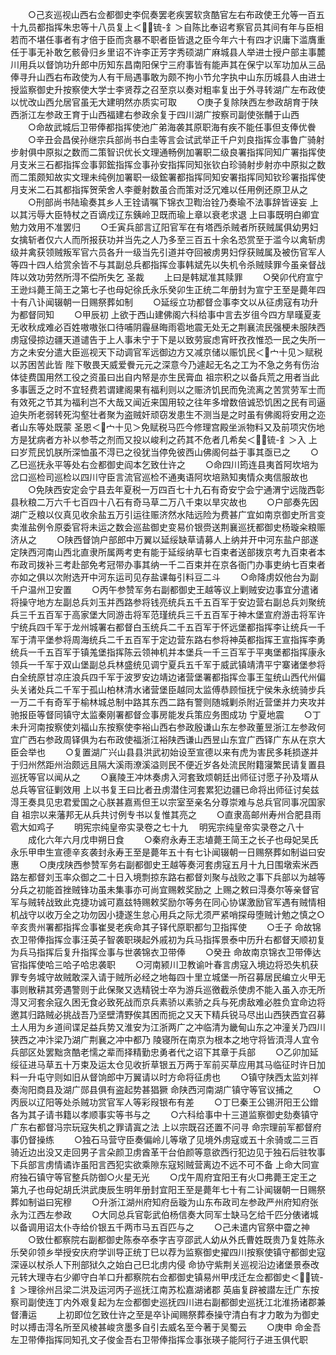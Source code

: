 <!-- { "loadSidebar": true } -->
　　○己亥巡视山西右佥都御史李侃奏罢老疾罢软贪酷官左右布政使王允等一百五十九员都指挥朱忠等十八员复上＜锍-釒＞自陈比奉诏考察官员其间有年与臣相若而不堪任事者有才倍于臣而贪暴不职者臣皆退之臣今年六十有四才识庸下滥膺重任于事无补敢乞骸骨归乡里诏不许李正芳字秀硕湖广麻城县人举进士授户部主事麓川用兵以督饷功升郎中历知东昌南阳保宁三府事皆有能声其在保宁以军功加从三品俸寻升山西右布政使为人有干局遇事敢为颇不拘小节允字执中山东历城县人由进士授监察御史升按察使大学士李贤荐之召至京以奏对粗率复出于外寻转湖广左布政使以忧改山西允居官虽无大建明然亦质实可取
　　○庚子复除陕西左参政胡育于陕西浙江左参政王育于山西福建右参政余复于四川湖广按察司副使张黼于山西
　　○命故武城后卫带俸都指挥使池广弟海袭其原职海有疾不能任事但支俸优餋
　　○辛丑会昌侯孙继宗兵部尚书白圭等言会试武举正千户刘良指挥佥事鲁广骑射步射俱中原拟之数而二策智识优长文理通畅例加署职二级良署指挥同知广署指挥使月支米三石都指挥佥事郭鋐指挥佥事孙安指挥同知张钦白珍骑射步射亦中原拟之数而二策颇知故实文理未纯例加署职一级鋐署都指挥同知安署指挥同知钦珍署指挥使月支米二石其都指挥贺荣舍人李夔射数虽合而策对泛冗难以任用例还原卫从之
　　○刑部尚书陆瑜奏其乡人王铨请嘱下锦衣卫鞫治铨乃奏瑜不法事辞皆诬妄  上以其污辱大臣特杖之百谪戍辽东銕岭卫既而瑜上章以衰老求退  上曰事既明白卿宜勉力效用不准罢归
　　○壬寅兵部言辽阳官军在有塔西杀贼者所获贼属俱幼男妇女擒斩者仅六人而所报获功并当先之人乃多至三百五十余名恐赏至于滥今以禽斩虏级并禽获领贼叛军官六员各升一级当先引道并夺回被虏男妇俘获贼属及被伤官军人等四十四人给赏余皆不与其副总兵都指挥佥事韩斌先以失机令杀贼赎罪今虽亲督战阵以效功劳然所淂不偿所失乞  圣裁
　　上曰是韩斌准其赎罪
　　○癸卯代府宣宁王逊炓薨王简王之第七子也母妃徐氏永乐癸卯生正统二年册封为宣宁王至是薨年四十有八讣闻辍朝一日赐祭葬如制
　　○延绥立功都督佥事李文以从征虏寇有功升为都督同知
　　○甲辰初  上欲于西山建佛阁六科给事中言去岁徂今四方旱暵夏麦无收秋成难必百姓嗷嗷张口待哺阴霾昼晦雨雹地震无处无之荆襄流民强梗未服陕西虏寇侵掠边疆天道谴告于上人事未宁于下是以致劳宸虑宵旰孜孜惟恐一民之失所一方之未安分遣大臣巡视天下动调官军远御边方又减京储以赈饥民＜宀十见＞赋税以苏困苦此皆  陛下敬畏天威爱餋元元之深意今乃遽起无名之工为不急之务有伤治体徒费国用然工役之资虽曰出自内帑是亦生民膏血  祖宗积之以备兵荒之用者当此多事匮乏之时不宜轻费若谓建阁果有福利则以之赈济饥民而免流离之苦赏劳军士而有效死之节其为福利岂不大哉又闻近来国用较之往年多增数倍诚恐饥困之民有司逼迫失所老弱转死沟壑壮者聚为盗贼奸顽窃发患生不测当是之时虽有佛阁将安用之迩者山东等处既蒙  圣恩＜宀十见＞免赋税马匹今修理宫殿坐派物料又及前项灾伤地方是犹病者方补以参苓之剂而又投以峻利之药其不危者几希矣＜锍-釒＞入  上曰岁荒民饥朕所深恤虽不淂已之役犹当停免彼西山佛阁何益于事其亟已之
　　○乙巳巡抚永平等处右佥都御史阎本乞致仕许之
　　○命四川筠连县夷首阿坎培为岔口巡检司巡检以四川守臣言流官巡检不通夷语阿坎培熟知夷情众夷信服故也
　　○免陕西安定会宁县去年夏税一万四百七十九石有奇安宁会宁通渭宁远陇西彰县秋粮二万六千七百四十八石有奇马草二万八千束以旱灾故也
　　○户部奏先因湖广乏粮以仪真见收余盐五万引运往赈济然水陆远险为费甚广宜如南京御史所言变卖淮盐例令原委官将未运之数会巡盐御史变易价银赍送荆襄巡抚都御史杨璇籴粮赈济从之
　　○陕西督饷户部郎中万翼以延绥缺草请募人上纳并开中河东盐户部遂定陕西河南山西北直隶所属两考吏有能于延绥纳草七百束者送部拨京考九百束者本布政司拨补三考赴部免考冠带办事其纳一千二百束并在京各衙门办事吏纳七百束者亦如之俱以次附选开中河东运司见存盐课每引料豆二斗
　　○命降虏奴他台为副千户温州卫安置
　　○丙午参赞军务右副都御史王越等议上剿贼安边事宜分遣诸将操守地方左副总兵刘玉并西路参将钱亮统兵五千五百军于安边营右副总兵刘聚统兵三千五百军于高家堡大同游击将军范瑾统兵三千五百军于神木堡宣府游击将军许宁统兵四千军于龙州城署右都督白玉统兵二千五百军于怀远堡都指挥李让统兵一千军于清平堡参将周海统兵二千五百军于定边营东路右参将神英都指挥王宣指挥李勇统兵一千五百军于镇羗堡指挥陈云领神机并本堡兵一千三百军于平夷堡都指挥康永领兵一千军于双山堡副总兵林盛统见调宁夏兵五千军于威武镇靖清平宁寨诸堡参将白全统原甘凉庄浪兵四千军于波罗安边靖边诸营堡署都指挥佥事王玺统山西代州偏头关诸处兵二千军于孤山柏林清水诸营堡臣越同太监傅恭顾恒抚宁侯朱永统骑步兵一万二千有奇军于榆林城总制中路其东西二路有警则随城剿杀附近营堡并力夹攻并驰报臣等督同镇守太监秦刚署都督佥事房能发兵策应务图成功  宁夏地震
　　○丁未升河南按察使刘福山东按察使李裕山西右参政殷谦山东左参政董昱浙江左参政何宜广西右参政周铎俱为右布政使福浙江裕陕西谦山西昱山东宜广西铎广东从在京大臣会举也
　　○复置湖广兴山县县洪武初始设至宣德以来有虎为害民多耗损遂并于归州然距州治颇远且隔大溪雨潦溪溢则民不便近岁各处流民附籍寖繁民请复置县巡抚等官以闻从之
　　○襄陵王冲炑奏虏入河套致烦朝廷出师征讨愿子孙及壻从总兵等官征剿效用  上以书复王曰比者丑虏潜住河套累犯边疆已命将出师征讨矣兹淂王奏具见忠君爱国之心朕甚嘉焉但王以宗室至亲名分尊崇难与总兵官同事况国家自  祖宗以来藩邦无从兵共讨例专书以复惟其亮之
　　○直隶高邮州寿州合肥县雨雹大如鸡子
　　明宪宗纯皇帝实录卷之七十九
　明宪宗纯皇帝实录卷之八十
　　成化六年六月戊申朔日食
　　○秦府永寿王志埴薨王简王之长子也母妃吴氏永乐甲申生宣德辛亥袭封永寿王至是薨年五十有七讣闻辍朝一日赐祭葬如制谥曰安惠
　　○庚戌陕西参赞军务右副都御史王越等奏河套虏寇五月十九日围墩索米西路左都督刘玉率众御之二十日入境剽掠东路右都督刘聚与战败之事下兵部以为越等分兵之初能首挫贼锋功虽未集事亦可尚宜赐敕奖励之  上赐之敕曰淂奏尔等亲督官军与贼转战致此克捷功诚可嘉兹特赐敕奖励尔等务在同心协谋激励官军遇有贼情相机战守以收万全之功勿因小捷遂生怠心用兵之际尤须严紧哨探母堕贼计勉之慎之○辛亥贵州署都指挥佥事崔旻老疾命其子铎代原职都匀卫指挥使
　　○壬子  命故锦衣卫带俸指挥佥事汪英子智袭职瑛起外戚初为兵马指挥景泰中历升右都督天顺初复为兵马指挥后复升指挥佥事与世袭锦衣卫带俸
　　○癸丑  命故南京锦衣卫带俸达官指挥使哈三哈子哈忠袭职
　　○河南颍川卫教谕叶春言虏寇入境边将恐失机获罪专务城守故贼敢深入请于贼所必经之地每四十里立城堡一所召募居民编立火甲无事则散耕其旁遇警则于此保聚又选精锐士卒为游兵巡徼截杀使虏不能入虽入亦无所淂又河套余寇久困无食必致死战而京兵素骄以素骄之兵与死虏敌难必胜负宜命边将邀其归路贼必挑战吾乃坚壁清野俟其困而扼之又天下精兵锐马尽出山西狭西宜召募土人用为乡道间谍足益兵势又淮安为江浙两广之冲临清为畿甸山东之冲潼关乃四川狭西之冲汴梁乃湖广荆襄之冲中都乃  陵寝所在南京为根本之地守将皆湏淂人宜令兵部区处罢黜贪酷老懦之辈而择精勤忠勇者代之诏下其章于兵部
　　○乙卯加延绥征进马草五十万束及运太仓见收折草银五万两于军前买草应用其马临征时许日加料一升屯守则如旧从督饷郎中万翼请以时方命将征虏也
　　○镇守陕西太监刘祥奏洵阳商县及湖广郧县俱有盗起势甚猖獗  命陕西河南湖广镇守等官议捕之
　　○丙辰以辽阳等处杀贼功赏官军人等彩叚银布有差
　　○丁巳秦王公锡汧阳王公鏳各为其子请书籍以孝顺事实等书与之
　　○六科给事中十三道监察御史劾奏镇守广东右都督冯宗玩寇失机之罪请寘之法  上以宗既召还置不问寻  命宗理前军都督府事仍督操练
　　○独石马营守臣奏偏岭儿等墩了见境外虏寇或五十余骑或二三百骑近边出没又走回男子言朵颜卫虏酋革干台伯颜等意欲西行犯边见于独石后驻牧事下兵部言虏情谲诈虽阳言西犯实欲乘隙东寇矧贼营离边不远不可不备  上命大同宣府独石镇守等官整兵防御○火星无光
　　○戊午周府宜阳王有火□弗薨王定王之第九子也母妃胡氏洪武庚辰生明年册封宜阳王至是薨年七十有二讣闻辍朝一日赐祭葬如制谥曰宪穆
　　○升浙江湖州府知府岳璇为山东布政司左参政严州府知府张永为江西左参政
　　○大同总兵官彰武伯杨信奏大同军士缺马乞给千匹分俵诸城以备调用诏太仆寺给价银五千两市马五百匹与之
　　○己未遣内官祭中霤之神
　　○致仕都察院右副都御史陈泰卒泰字吉亨邵武人幼从外氏曹姓既贵乃复姓陈永乐癸卯领乡举授安庆府学训导正统丁巳以荐为监察御史擢四川按察使镇守都御史寇深诬以杖杀人下刑部狱久之始白己巳北虏内侵  命协守紫荆关巡视沿边诸堡景泰改元转大理寺右少卿守白羊口升都察院右佥都御史镇易州甲戌迁左佥都御史＜锍-釒＞理徐州吕梁二洪及运河丙子巡抚江南苏松嘉湖诸郡  英庙复辟被譛左迁广东按察司副使连丁内外艰复起为左佥都御史巡抚四川进右副都御史巡抚江北淮扬诸郡兼督漕运
　　上初即位乞致仕许之至是卒讣闻赐祭葬泰操守清白有才力敢为为御史时以搏击淂名所至风棱甚峻贪墨多自引去威名至今著于吴蜀云
　　○庚申  命金吾左卫带俸指挥同知孔文子俊金吾右卫带俸指挥佥事张瑛子能阿行子进玉俱代职
